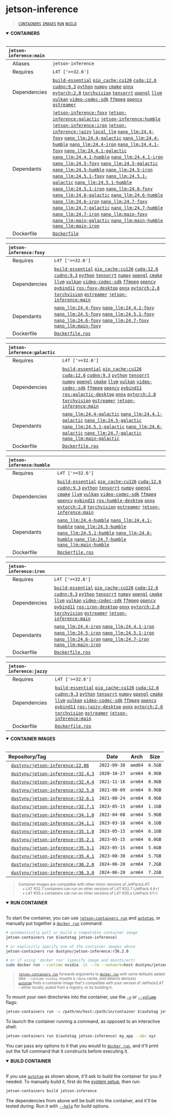 # jetson-inference

> [`CONTAINERS`](#user-content-containers) [`IMAGES`](#user-content-images) [`RUN`](#user-content-run) [`BUILD`](#user-content-build)

<details open>
<summary><b><a id="containers">CONTAINERS</a></b></summary>
<br>

| **`jetson-inference:main`** | |
| :-- | :-- |
| &nbsp;&nbsp;&nbsp;Aliases | `jetson-inference` |
| &nbsp;&nbsp;&nbsp;Requires | `L4T ['>=32.6']` |
| &nbsp;&nbsp;&nbsp;Dependencies | [`build-essential`](/packages/build/build-essential) [`pip_cache:cu126`](/packages/cuda/cuda) [`cuda:12.6`](/packages/cuda/cuda) [`cudnn:9.3`](/packages/cuda/cudnn) [`python`](/packages/build/python) [`numpy`](/packages/numeric/numpy) [`cmake`](/packages/build/cmake/cmake_pip) [`onnx`](/packages/ml/onnx) [`pytorch:2.8`](/packages/pytorch) [`torchvision`](/packages/pytorch/torchvision) [`tensorrt`](/packages/cuda/tensorrt) [`opengl`](/packages/multimedia/opengl) [`llvm`](/packages/build/llvm) [`vulkan`](/packages/multimedia/vulkan) [`video-codec-sdk`](/packages/multimedia/video-codec-sdk) [`ffmpeg`](/packages/multimedia/ffmpeg) [`opencv`](/packages/cv/opencv) [`gstreamer`](/packages/multimedia/gstreamer) |
| &nbsp;&nbsp;&nbsp;Dependants | [`jetson-inference:foxy`](/packages/cv/jetson-inference) [`jetson-inference:galactic`](/packages/cv/jetson-inference) [`jetson-inference:humble`](/packages/cv/jetson-inference) [`jetson-inference:iron`](/packages/cv/jetson-inference) [`jetson-inference:jazzy`](/packages/cv/jetson-inference) [`local_llm`](/packages/llm/local_llm) [`nano_llm:24.4-foxy`](/packages/llm/nano_llm) [`nano_llm:24.4-galactic`](/packages/llm/nano_llm) [`nano_llm:24.4-humble`](/packages/llm/nano_llm) [`nano_llm:24.4-iron`](/packages/llm/nano_llm) [`nano_llm:24.4.1-foxy`](/packages/llm/nano_llm) [`nano_llm:24.4.1-galactic`](/packages/llm/nano_llm) [`nano_llm:24.4.1-humble`](/packages/llm/nano_llm) [`nano_llm:24.4.1-iron`](/packages/llm/nano_llm) [`nano_llm:24.5-foxy`](/packages/llm/nano_llm) [`nano_llm:24.5-galactic`](/packages/llm/nano_llm) [`nano_llm:24.5-humble`](/packages/llm/nano_llm) [`nano_llm:24.5-iron`](/packages/llm/nano_llm) [`nano_llm:24.5.1-foxy`](/packages/llm/nano_llm) [`nano_llm:24.5.1-galactic`](/packages/llm/nano_llm) [`nano_llm:24.5.1-humble`](/packages/llm/nano_llm) [`nano_llm:24.5.1-iron`](/packages/llm/nano_llm) [`nano_llm:24.6-foxy`](/packages/llm/nano_llm) [`nano_llm:24.6-galactic`](/packages/llm/nano_llm) [`nano_llm:24.6-humble`](/packages/llm/nano_llm) [`nano_llm:24.6-iron`](/packages/llm/nano_llm) [`nano_llm:24.7-foxy`](/packages/llm/nano_llm) [`nano_llm:24.7-galactic`](/packages/llm/nano_llm) [`nano_llm:24.7-humble`](/packages/llm/nano_llm) [`nano_llm:24.7-iron`](/packages/llm/nano_llm) [`nano_llm:main-foxy`](/packages/llm/nano_llm) [`nano_llm:main-galactic`](/packages/llm/nano_llm) [`nano_llm:main-humble`](/packages/llm/nano_llm) [`nano_llm:main-iron`](/packages/llm/nano_llm) |
| &nbsp;&nbsp;&nbsp;Dockerfile | [`Dockerfile`](Dockerfile) |

| **`jetson-inference:foxy`** | |
| :-- | :-- |
| &nbsp;&nbsp;&nbsp;Requires | `L4T ['>=32.6']` |
| &nbsp;&nbsp;&nbsp;Dependencies | [`build-essential`](/packages/build/build-essential) [`pip_cache:cu126`](/packages/cuda/cuda) [`cuda:12.6`](/packages/cuda/cuda) [`cudnn:9.3`](/packages/cuda/cudnn) [`python`](/packages/build/python) [`tensorrt`](/packages/cuda/tensorrt) [`numpy`](/packages/numeric/numpy) [`opengl`](/packages/multimedia/opengl) [`cmake`](/packages/build/cmake/cmake_pip) [`llvm`](/packages/build/llvm) [`vulkan`](/packages/multimedia/vulkan) [`video-codec-sdk`](/packages/multimedia/video-codec-sdk) [`ffmpeg`](/packages/multimedia/ffmpeg) [`opencv`](/packages/cv/opencv) [`pybind11`](/packages/build/pybind11) [`ros:foxy-desktop`](/packages/robots/ros) [`onnx`](/packages/ml/onnx) [`pytorch:2.8`](/packages/pytorch) [`torchvision`](/packages/pytorch/torchvision) [`gstreamer`](/packages/multimedia/gstreamer) [`jetson-inference:main`](/packages/cv/jetson-inference) |
| &nbsp;&nbsp;&nbsp;Dependants | [`nano_llm:24.4-foxy`](/packages/llm/nano_llm) [`nano_llm:24.4.1-foxy`](/packages/llm/nano_llm) [`nano_llm:24.5-foxy`](/packages/llm/nano_llm) [`nano_llm:24.5.1-foxy`](/packages/llm/nano_llm) [`nano_llm:24.6-foxy`](/packages/llm/nano_llm) [`nano_llm:24.7-foxy`](/packages/llm/nano_llm) [`nano_llm:main-foxy`](/packages/llm/nano_llm) |
| &nbsp;&nbsp;&nbsp;Dockerfile | [`Dockerfile.ros`](Dockerfile.ros) |

| **`jetson-inference:galactic`** | |
| :-- | :-- |
| &nbsp;&nbsp;&nbsp;Requires | `L4T ['>=32.6']` |
| &nbsp;&nbsp;&nbsp;Dependencies | [`build-essential`](/packages/build/build-essential) [`pip_cache:cu126`](/packages/cuda/cuda) [`cuda:12.6`](/packages/cuda/cuda) [`cudnn:9.3`](/packages/cuda/cudnn) [`python`](/packages/build/python) [`tensorrt`](/packages/cuda/tensorrt) [`numpy`](/packages/numeric/numpy) [`opengl`](/packages/multimedia/opengl) [`cmake`](/packages/build/cmake/cmake_pip) [`llvm`](/packages/build/llvm) [`vulkan`](/packages/multimedia/vulkan) [`video-codec-sdk`](/packages/multimedia/video-codec-sdk) [`ffmpeg`](/packages/multimedia/ffmpeg) [`opencv`](/packages/cv/opencv) [`pybind11`](/packages/build/pybind11) [`ros:galactic-desktop`](/packages/robots/ros) [`onnx`](/packages/ml/onnx) [`pytorch:2.8`](/packages/pytorch) [`torchvision`](/packages/pytorch/torchvision) [`gstreamer`](/packages/multimedia/gstreamer) [`jetson-inference:main`](/packages/cv/jetson-inference) |
| &nbsp;&nbsp;&nbsp;Dependants | [`nano_llm:24.4-galactic`](/packages/llm/nano_llm) [`nano_llm:24.4.1-galactic`](/packages/llm/nano_llm) [`nano_llm:24.5-galactic`](/packages/llm/nano_llm) [`nano_llm:24.5.1-galactic`](/packages/llm/nano_llm) [`nano_llm:24.6-galactic`](/packages/llm/nano_llm) [`nano_llm:24.7-galactic`](/packages/llm/nano_llm) [`nano_llm:main-galactic`](/packages/llm/nano_llm) |
| &nbsp;&nbsp;&nbsp;Dockerfile | [`Dockerfile.ros`](Dockerfile.ros) |

| **`jetson-inference:humble`** | |
| :-- | :-- |
| &nbsp;&nbsp;&nbsp;Requires | `L4T ['>=32.6']` |
| &nbsp;&nbsp;&nbsp;Dependencies | [`build-essential`](/packages/build/build-essential) [`pip_cache:cu126`](/packages/cuda/cuda) [`cuda:12.6`](/packages/cuda/cuda) [`cudnn:9.3`](/packages/cuda/cudnn) [`python`](/packages/build/python) [`tensorrt`](/packages/cuda/tensorrt) [`numpy`](/packages/numeric/numpy) [`opengl`](/packages/multimedia/opengl) [`cmake`](/packages/build/cmake/cmake_pip) [`llvm`](/packages/build/llvm) [`vulkan`](/packages/multimedia/vulkan) [`video-codec-sdk`](/packages/multimedia/video-codec-sdk) [`ffmpeg`](/packages/multimedia/ffmpeg) [`opencv`](/packages/cv/opencv) [`pybind11`](/packages/build/pybind11) [`ros:humble-desktop`](/packages/robots/ros) [`onnx`](/packages/ml/onnx) [`pytorch:2.8`](/packages/pytorch) [`torchvision`](/packages/pytorch/torchvision) [`gstreamer`](/packages/multimedia/gstreamer) [`jetson-inference:main`](/packages/cv/jetson-inference) |
| &nbsp;&nbsp;&nbsp;Dependants | [`nano_llm:24.4-humble`](/packages/llm/nano_llm) [`nano_llm:24.4.1-humble`](/packages/llm/nano_llm) [`nano_llm:24.5-humble`](/packages/llm/nano_llm) [`nano_llm:24.5.1-humble`](/packages/llm/nano_llm) [`nano_llm:24.6-humble`](/packages/llm/nano_llm) [`nano_llm:24.7-humble`](/packages/llm/nano_llm) [`nano_llm:main-humble`](/packages/llm/nano_llm) |
| &nbsp;&nbsp;&nbsp;Dockerfile | [`Dockerfile.ros`](Dockerfile.ros) |

| **`jetson-inference:iron`** | |
| :-- | :-- |
| &nbsp;&nbsp;&nbsp;Requires | `L4T ['>=32.6']` |
| &nbsp;&nbsp;&nbsp;Dependencies | [`build-essential`](/packages/build/build-essential) [`pip_cache:cu126`](/packages/cuda/cuda) [`cuda:12.6`](/packages/cuda/cuda) [`cudnn:9.3`](/packages/cuda/cudnn) [`python`](/packages/build/python) [`tensorrt`](/packages/cuda/tensorrt) [`numpy`](/packages/numeric/numpy) [`opengl`](/packages/multimedia/opengl) [`cmake`](/packages/build/cmake/cmake_pip) [`llvm`](/packages/build/llvm) [`vulkan`](/packages/multimedia/vulkan) [`video-codec-sdk`](/packages/multimedia/video-codec-sdk) [`ffmpeg`](/packages/multimedia/ffmpeg) [`opencv`](/packages/cv/opencv) [`pybind11`](/packages/build/pybind11) [`ros:iron-desktop`](/packages/robots/ros) [`onnx`](/packages/ml/onnx) [`pytorch:2.8`](/packages/pytorch) [`torchvision`](/packages/pytorch/torchvision) [`gstreamer`](/packages/multimedia/gstreamer) [`jetson-inference:main`](/packages/cv/jetson-inference) |
| &nbsp;&nbsp;&nbsp;Dependants | [`nano_llm:24.4-iron`](/packages/llm/nano_llm) [`nano_llm:24.4.1-iron`](/packages/llm/nano_llm) [`nano_llm:24.5-iron`](/packages/llm/nano_llm) [`nano_llm:24.5.1-iron`](/packages/llm/nano_llm) [`nano_llm:24.6-iron`](/packages/llm/nano_llm) [`nano_llm:24.7-iron`](/packages/llm/nano_llm) [`nano_llm:main-iron`](/packages/llm/nano_llm) |
| &nbsp;&nbsp;&nbsp;Dockerfile | [`Dockerfile.ros`](Dockerfile.ros) |

| **`jetson-inference:jazzy`** | |
| :-- | :-- |
| &nbsp;&nbsp;&nbsp;Requires | `L4T ['>=32.6']` |
| &nbsp;&nbsp;&nbsp;Dependencies | [`build-essential`](/packages/build/build-essential) [`pip_cache:cu126`](/packages/cuda/cuda) [`cuda:12.6`](/packages/cuda/cuda) [`cudnn:9.3`](/packages/cuda/cudnn) [`python`](/packages/build/python) [`tensorrt`](/packages/cuda/tensorrt) [`numpy`](/packages/numeric/numpy) [`opengl`](/packages/multimedia/opengl) [`cmake`](/packages/build/cmake/cmake_pip) [`llvm`](/packages/build/llvm) [`vulkan`](/packages/multimedia/vulkan) [`video-codec-sdk`](/packages/multimedia/video-codec-sdk) [`ffmpeg`](/packages/multimedia/ffmpeg) [`opencv`](/packages/cv/opencv) [`pybind11`](/packages/build/pybind11) [`ros:jazzy-desktop`](/packages/robots/ros) [`onnx`](/packages/ml/onnx) [`pytorch:2.8`](/packages/pytorch) [`torchvision`](/packages/pytorch/torchvision) [`gstreamer`](/packages/multimedia/gstreamer) [`jetson-inference:main`](/packages/cv/jetson-inference) |
| &nbsp;&nbsp;&nbsp;Dockerfile | [`Dockerfile.ros`](Dockerfile.ros) |

</details>

<details open>
<summary><b><a id="images">CONTAINER IMAGES</a></b></summary>
<br>

| Repository/Tag | Date | Arch | Size |
| :-- | :--: | :--: | :--: |
| &nbsp;&nbsp;[`dustynv/jetson-inference:22.06`](https://hub.docker.com/r/dustynv/jetson-inference/tags) | `2022-09-30` | `amd64` | `6.5GB` |
| &nbsp;&nbsp;[`dustynv/jetson-inference:r32.4.3`](https://hub.docker.com/r/dustynv/jetson-inference/tags) | `2020-10-27` | `arm64` | `0.9GB` |
| &nbsp;&nbsp;[`dustynv/jetson-inference:r32.4.4`](https://hub.docker.com/r/dustynv/jetson-inference/tags) | `2021-11-16` | `arm64` | `0.9GB` |
| &nbsp;&nbsp;[`dustynv/jetson-inference:r32.5.0`](https://hub.docker.com/r/dustynv/jetson-inference/tags) | `2021-08-09` | `arm64` | `0.9GB` |
| &nbsp;&nbsp;[`dustynv/jetson-inference:r32.6.1`](https://hub.docker.com/r/dustynv/jetson-inference/tags) | `2021-08-24` | `arm64` | `0.9GB` |
| &nbsp;&nbsp;[`dustynv/jetson-inference:r32.7.1`](https://hub.docker.com/r/dustynv/jetson-inference/tags) | `2023-05-15` | `arm64` | `1.1GB` |
| &nbsp;&nbsp;[`dustynv/jetson-inference:r34.1.0`](https://hub.docker.com/r/dustynv/jetson-inference/tags) | `2022-04-08` | `arm64` | `5.9GB` |
| &nbsp;&nbsp;[`dustynv/jetson-inference:r34.1.1`](https://hub.docker.com/r/dustynv/jetson-inference/tags) | `2023-03-18` | `arm64` | `6.1GB` |
| &nbsp;&nbsp;[`dustynv/jetson-inference:r35.1.0`](https://hub.docker.com/r/dustynv/jetson-inference/tags) | `2023-05-15` | `arm64` | `6.1GB` |
| &nbsp;&nbsp;[`dustynv/jetson-inference:r35.2.1`](https://hub.docker.com/r/dustynv/jetson-inference/tags) | `2023-05-15` | `arm64` | `6.0GB` |
| &nbsp;&nbsp;[`dustynv/jetson-inference:r35.3.1`](https://hub.docker.com/r/dustynv/jetson-inference/tags) | `2023-05-15` | `arm64` | `5.6GB` |
| &nbsp;&nbsp;[`dustynv/jetson-inference:r35.4.1`](https://hub.docker.com/r/dustynv/jetson-inference/tags) | `2023-08-30` | `arm64` | `5.7GB` |
| &nbsp;&nbsp;[`dustynv/jetson-inference:r36.2.0`](https://hub.docker.com/r/dustynv/jetson-inference/tags) | `2024-06-20` | `arm64` | `7.2GB` |
| &nbsp;&nbsp;[`dustynv/jetson-inference:r36.3.0`](https://hub.docker.com/r/dustynv/jetson-inference/tags) | `2024-06-20` | `arm64` | `7.2GB` |

> <sub>Container images are compatible with other minor versions of JetPack/L4T:</sub><br>
> <sub>&nbsp;&nbsp;&nbsp;&nbsp;• L4T R32.7 containers can run on other versions of L4T R32.7 (JetPack 4.6+)</sub><br>
> <sub>&nbsp;&nbsp;&nbsp;&nbsp;• L4T R35.x containers can run on other versions of L4T R35.x (JetPack 5.1+)</sub><br>
</details>

<details open>
<summary><b><a id="run">RUN CONTAINER</a></b></summary>
<br>

To start the container, you can use [`jetson-containers run`](/docs/run.md) and [`autotag`](/docs/run.md#autotag), or manually put together a [`docker run`](https://docs.docker.com/engine/reference/commandline/run/) command:
```bash
# automatically pull or build a compatible container image
jetson-containers run $(autotag jetson-inference)

# or explicitly specify one of the container images above
jetson-containers run dustynv/jetson-inference:r36.2.0

# or if using 'docker run' (specify image and mounts/ect)
sudo docker run --runtime nvidia -it --rm --network=host dustynv/jetson-inference:r36.2.0
```
> <sup>[`jetson-containers run`](/docs/run.md) forwards arguments to [`docker run`](https://docs.docker.com/engine/reference/commandline/run/) with some defaults added (like `--runtime nvidia`, mounts a `/data` cache, and detects devices)</sup><br>
> <sup>[`autotag`](/docs/run.md#autotag) finds a container image that's compatible with your version of JetPack/L4T - either locally, pulled from a registry, or by building it.</sup>

To mount your own directories into the container, use the [`-v`](https://docs.docker.com/engine/reference/commandline/run/#volume) or [`--volume`](https://docs.docker.com/engine/reference/commandline/run/#volume) flags:
```bash
jetson-containers run -v /path/on/host:/path/in/container $(autotag jetson-inference)
```
To launch the container running a command, as opposed to an interactive shell:
```bash
jetson-containers run $(autotag jetson-inference) my_app --abc xyz
```
You can pass any options to it that you would to [`docker run`](https://docs.docker.com/engine/reference/commandline/run/), and it'll print out the full command that it constructs before executing it.
</details>
<details open>
<summary><b><a id="build">BUILD CONTAINER</b></summary>
<br>

If you use [`autotag`](/docs/run.md#autotag) as shown above, it'll ask to build the container for you if needed.  To manually build it, first do the [system setup](/docs/setup.md), then run:
```bash
jetson-containers build jetson-inference
```
The dependencies from above will be built into the container, and it'll be tested during.  Run it with [`--help`](/jetson_containers/build.py) for build options.
</details>
